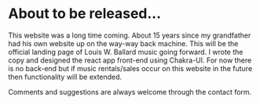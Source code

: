 # About to be released...

This website was a long time coming. About 15 years since my grandfather had his own website up on the way-way back machine. 
This will be the official landing page of Louis W. Ballard music going forward. I wrote the copy and designed the react app front-end using Chakra-UI. For now there is no back-end but if music rentals/sales occur on this website in the future then functionality will be extended. 


Comments and suggestions are always welcome through the contact form.


